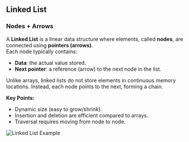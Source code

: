 ## Linked List

### Nodes + Arrows

A **Linked List** is a linear data structure where elements, called **nodes**, are connected using **pointers (arrows)**.  
Each node typically contains:

- **Data**: the actual value stored.
- **Next pointer**: a reference (arrow) to the next node in the list.

Unlike arrays, linked lists do not store elements in continuous memory locations. Instead, each node points to the next, forming a chain.

**Key Points:**

- Dynamic size (easy to grow/shrink).
- Insertion and deletion are efficient compared to arrays.
- Traversal requires moving from node to node.

![Linked List Example](../photos/)
